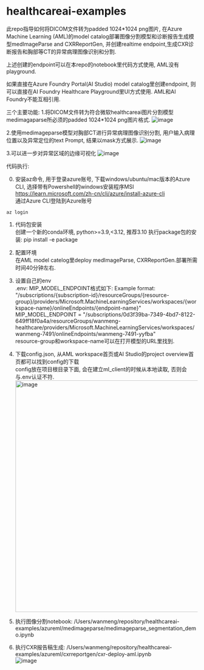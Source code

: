 # healthcareai-examples

此repo指导如何将DICOM文件转为padded 1024*1024 png图片, 在Azure Machine Learning (AML)的model catalog部署图像分割模型和诊断报告生成模型medImageParse and CXRReportGen, 并创建realtime endpoint,生成CXR诊断报告和胸部等CT的异常病理图像识别和分割.

上述创建的endpoint可以在本repo的notebook里代码方式使用, AML没有playground.

如果直接在Azure Foundry Portal(AI Studio) model catalog里创建endpoint, 则可以直接在AI Foundry Healthcare Playground里UI方式使用. AML和AI Foundry不能互相引用.

三个主要功能:
1.将DICOM文件转为符合微软healthcareai图片分割模型medimagaparse所必须的padded 1024*1024 png图片格式.
![image](https://github.com/user-attachments/assets/3d7333ad-d259-4356-bf4e-8b166788e698)

2.使用medimageparse模型对胸部CT进行异常病理图像识别分割, 用户输入病理位置以及异常定位的text Prompt, 结果以mask方式展示.
![image](https://github.com/user-attachments/assets/131e0fc8-fa56-4372-a476-462ae6e15d1a)

3.可以进一步对异常区域的边缘可视化
![image](https://github.com/user-attachments/assets/893bf5ab-c26a-4a24-b804-8d6dff59fd14)

代码执行:

0. 安装az命令, 用于登录azure账号, 下载windows/ubuntu/mac版本的Azure CLI, 选择带有Powershell的windows安装程序MSI  
https://learn.microsoft.com/zh-cn/cli/azure/install-azure-cli  
通过Azure CLI登陆到Azure账号
```
az login
```

1. 代码包安装  
   创建一个新的conda环境,  python>=3.9,<3.12, 推荐3.10
   执行package包的安装:   pip install -e package
   
3. 配置环境  
  在AML model catelog里deploy medImageParse, CXRReportGen.部署所需时间40分钟左右. 
4. 设置自己的env  
.env: MIP_MODEL_ENDPOINT格式如下: 
Example format: "/subscriptions/{subscription-id}/resourceGroups/{resource-group}/providers/Microsoft.MachineLearningServices/workspaces/{workspace-name}/onlineEndpoints/{endpoint-name}"
MIP_MODEL_ENDPOINT = "/subscriptions/0d3f39ba-7349-4bd7-8122-649ff18f0a4a/resourceGroups/wanmeng-healthcare/providers/Microsoft.MachineLearningServices/workspaces/wanmeng-7491/onlineEndpoints/wanmeng-7491-yyfba"  
resource-group和workspace-name可以在打开模型的URL里找到.

5. 下载config.json, 从AML workspace首页或AI Studio的project overview首页都可以找到config的下载  
   config放在项目根目录下面, 会在建立ml_client的时候从本地读取, 否则会与.env认证不符.  
   <img width="609" alt="image" src="https://github.com/user-attachments/assets/5b70e0fe-fae5-4a2d-8f5d-669afa778775" />

7. 执行图像分割notebook: 
   /Users/wanmeng/repository/healthcareai-examples/azureml/medimageparse/medimageparse_segmentation_demo.ipynb  
9. 执行CXR报告稿生成: 
   /Users/wanmeng/repository/healthcareai-examples/azureml/cxrreportgen/cxr-deploy-aml.ipynb  
![image](https://github.com/user-attachments/assets/21f7cf8e-257a-43fd-bade-aed9d817a08b)
